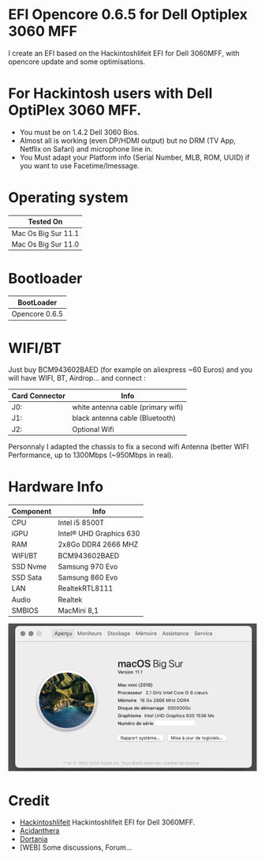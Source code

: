 # EFI Opencore 0.6.5 for Dell Optiplex 3060 MFF
I create an EFI based on the Hackintoshlifeit EFI for Dell 3060MFF, with opencore update and some optimisations.

# For Hackintosh users with Dell OptiPlex 3060 MFF.
- You must be on 1.4.2 Dell 3060 Bios.
- Almost all is working (even DP/HDMI output) but no DRM (TV App, Netflix on Safari) and microphone line in.
- You Must adapt your Platform info (Serial Number, MLB, ROM, UUID) if you want to use Facetime/Imessage.

# Operating system

| Tested On | 
| ------------- |
| Mac Os Big Sur 11.1 | 
| Mac Os Big Sur 11.0 | 

# Bootloader
| BootLoader | 
| ------------- |
| Opencore 0.6.5 |

# WIFI/BT
Just buy BCM943602BAED (for example on aliexpress ~60 Euros) and you will have WIFI, BT, Airdrop... and connect :

| Card Connector | Info |
| ------------- | ------------- |
| J0: | white antenna cable (primary wifi) |
| J1: | black antenna cable  (Bluetooth) |
| J2: | Optional Wifi |

Personnaly I adapted the chassis to fix a second wifi Antenna (better WIFI Performance, up to 1300Mbps (~950Mbps in real).

# Hardware Info
| Component | Info |
| ------------- | ------------- |
| CPU  | Intel i5 8500T  |
| iGPU  | Intel® UHD Graphics 630 |
| RAM  | 2x8Go DDR4 2666 MHZ  |
| WIFI/BT  | BCM943602BAED |
| SSD Nvme  | Samsung 970 Evo  |
| SSD Sata | Samsung 860 Evo |
| LAN | RealtekRTL8111 |
| Audio  | Realtek  |
| SMBIOS | MacMini 8,1 |

![Alt text](About.png?raw=true "About This Mac")


# Credit
- [Hackintoshlifeit](https://github.com/Hackintoshlifeit) Hackintoshlifeit EFI for Dell 3060MFF.
- [Acidanthera](https://github.com/acidanthera) 
- [Dortania](https://github.com/dortania)
- [WEB] Some discussions, Forum...


